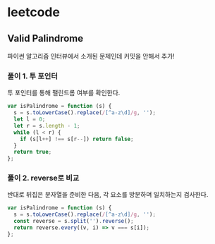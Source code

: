 # leetcode

## Valid Palindrome

파이썬 알고리즘 인터뷰에서 소개된 문제인데 커밋을 안해서 추가!

### 풀이 1. 투 포인터

투 포인터를 통해 팰린드롬 여부를 확인한다.

```js
var isPalindrome = function (s) {
  s = s.toLowerCase().replace(/[^a-z\d]/g, '');
  let l = 0;
  let r = s.length - 1;
  while (l < r) {
    if (s[l++] !== s[r--]) return false;
  }
  return true;
};
```

### 풀이 2. reverse로 비교

반대로 뒤집은 문자열을 준비한 다음, 각 요소를 방문하며 일치하는지 검사한다.

```js
var isPalindrome = function (s) {
  s = s.toLowerCase().replace(/[^a-z\d]/g, '');
  const reverse = s.split('').reverse();
  return reverse.every((v, i) => v === s[i]);
};
```

